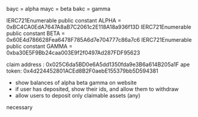 
bayc = alpha
mayc = beta
bakc = gamma

IERC721Enumerable public constant ALPHA = 0xBC4CA0EdA7647A8aB7C2061c2E118A18a936f13D
IERC721Enumerable public constant BETA = 0x60E4d786628Fea6478F785A6d7e704777c86a7c6
IERC721Enumerable public constant GAMMA = 0xba30E5F9Bb24caa003E9f2f0497Ad287FDF95623

claim address : 0x025C6da5BD0e6A5dd1350fda9e3B6a614B205a1F
ape token: 0x4d224452801ACEd8B2F0aebE155379bb5D594381

- show balances of alpha beta gamma on website
- if user has deposited, show their ids, and allow them to withdraw
- allow users to deposit only claimable assets (any)

necessary